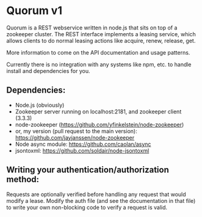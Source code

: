 Quorum v1
=========

Quorum is a REST webservice written in node.js that sits on top of a zookeeper cluster.  The REST interface implements a leasing service, which allows clients to do normal leasing actions like acquire, renew, release, get.  

More information to come on the API documentation and usage patterns.

Currently there is no integration with any systems like npm, etc. to handle install and dependencies for you.  

Dependencies:
-------------
* Node.js (obviously)
* Zookeeper server running on localhost:2181, and zookeeper client (3.3.3)
* node-zookeeper (https://github.com/yfinkelstein/node-zookeeper)
* or, my version (pull request to the main version): https://github.com/jayjanssen/node-zookeeper
* Node async module: https://github.com/caolan/async
* jsontoxml: https://github.com/soldair/node-jsontoxml

Writing your authentication/authorization method:
-------------------------------------------------
  Requests are optionally verified before handling any request that would modify a lease.  Modify the
auth file (and see the documentation in that file) to write your own non-blocking code to verify a
request is valid.
